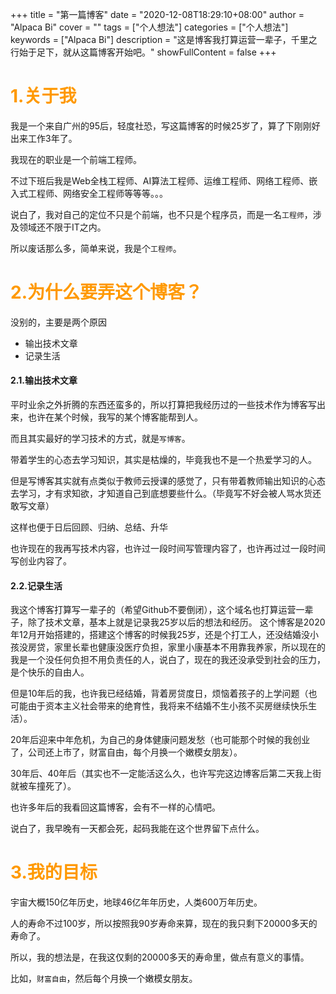 +++
title = "第一篇博客"
date = "2020-12-08T18:29:10+08:00"
author = "Alpaca Bi"
cover = ""
tags = ["个人想法"]
categories = ["个人想法"]
keywords = ["Alpaca Bi"]
description = "这是博客我打算运营一辈子，千里之行始于足下，就从这篇博客开始吧。"
showFullContent = false
+++

# <span style="color:#F90">1.关于我  </span>

我是一个来自广州的95后，轻度社恐，写这篇博客的时候25岁了，算了下刚刚好出来工作3年了。

我现在的职业是一个前端工程师。

不过下班后我是Web全栈工程师、AI算法工程师、运维工程师、网络工程师、嵌入式工程师、网络安全工程师等等等。。。  

说白了，我对自己的定位不只是个前端，也不只是个程序员，而是一名`工程师`，涉及领域还不限于IT之内。  

所以废话那么多，简单来说，我是个`工程师`。 


# <span style="color:#F90">2.为什么要弄这个博客？</span>

没别的，主要是两个原因 
- 输出技术文章
- 记录生活

#### 2.1.输出技术文章

平时业余之外折腾的东西还蛮多的，所以打算把我经历过的一些技术作为博客写出来，也许在某个时候，我写的某个博客能帮到人。

而且其实最好的学习技术的方式，就是`写博客`。

带着学生的心态去学习知识，其实是枯燥的，毕竟我也不是一个热爱学习的人。

但是写博客其实就有点类似于教师云授课的感觉了，只有带着教师输出知识的心态去学习，才有求知欲，才知道自己到底想要些什么。（毕竟写不好会被人骂水货还敢写文章）

这样也便于日后回顾、归纳、总结、升华

也许现在的我再写技术内容，也许过一段时间写管理内容了，也许再过过一段时间写创业内容了。

#### 2.2.记录生活

我这个博客打算写一辈子的（希望Github不要倒闭），这个域名也打算运营一辈子，除了技术文章，基本上就是记录我25岁以后的想法和经历。
这个博客是2020年12月开始搭建的，搭建这个博客的时候我25岁，还是个打工人，还没结婚没小孩没房贷，家里长辈也健康没医疗负担，家里小康基本不用靠我养家，所以现在的我是一个没任何负担不用负责任的人，说白了，现在的我还没承受到社会的压力，是个快乐的自由人。

但是10年后的我，也许我已经结婚，背着房贷度日，烦恼着孩子的上学问题（也可能由于资本主义社会带来的绝育性，我将来不结婚不生小孩不买房继续快乐生活）。

20年后迎来中年危机，为自己的身体健康问题发愁（也可能那个时候的我创业了，公司还上市了，财富自由，每个月换一个嫩模女朋友）。

30年后、40年后（其实也不一定能活这么久，也许写完这边博客后第二天我上街就被车撞死了）。

也许多年后的我看回这篇博客，会有不一样的心情吧。

说白了，我早晚有一天都会死，起码我能在这个世界留下点什么。


# <span style="color:#F90">3.我的目标</span>

宇宙大概150亿年历史，地球46亿年年历史，人类600万年历史。

人的寿命不过100岁，所以按照我90岁寿命来算，现在的我只剩下20000多天的寿命了。

所以，我的想法是，在我这仅剩的20000多天的寿命里，做点有意义的事情。

比如，`财富自由`，然后每个月换一个嫩模女朋友。 


